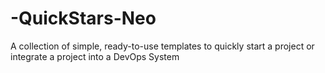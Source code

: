 # -QuickStars-Neo
A collection of simple, ready-to-use templates to quickly start a project or integrate a project into a DevOps System
